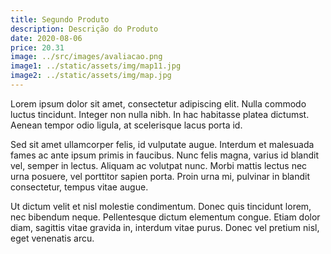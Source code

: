 ```yaml
---
title: Segundo Produto
description: Descrição do Produto
date: 2020-08-06
price: 20.31
image: ../src/images/avaliacao.png
image1: ../static/assets/img/map11.jpg
image2: ../static/assets/img/map.jpg
---
```


Lorem ipsum dolor sit amet, consectetur adipiscing elit. Nulla commodo luctus tincidunt. Integer non nulla nibh. In hac habitasse platea dictumst. Aenean tempor odio ligula, at scelerisque lacus porta id.

Sed sit amet ullamcorper felis, id vulputate augue. Interdum et malesuada fames ac ante ipsum primis in faucibus. Nunc felis magna, varius id blandit vel, semper in lectus. Aliquam ac volutpat nunc. Morbi mattis lectus nec urna posuere, vel porttitor sapien porta. Proin urna mi, pulvinar in blandit consectetur, tempus vitae augue.

Ut dictum velit et nisl molestie condimentum. Donec quis tincidunt lorem, nec bibendum neque. Pellentesque dictum elementum congue. Etiam dolor diam, sagittis vitae gravida in, interdum vitae purus. Donec vel pretium nisl, eget venenatis arcu.